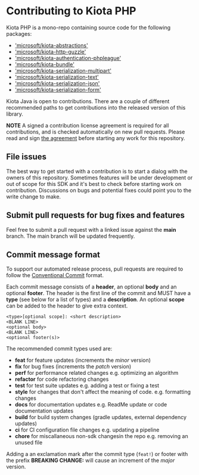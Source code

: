 # Contributing to Kiota PHP

Kiota PHP is a mono-repo containing source code for the following packages:

- ['microsoft/kiota-abstractions'](https://packagist.org/packages/microsoft/kiota-abstractions)
- ['microsoft/kiota-http-guzzle'](https://packagist.org/packages/microsoft/kiota-http-guzzle)
- ['microsoft/kiota-authentication-phpleague'](https://packagist.org/packages/microsoft/kiota-authentication-phpleague)
- ['microsoft/kiota-bundle'](https://packagist.org/packages/microsoft/kiota-bundle)
- ['microsoft/kiota-serialization-multipart'](https://packagist.org/packages/microsoft/kiota-serialization-multipart)
- ['microsoft/kiota-serialization-text'](https://packagist.org/packages/microsoft/kiota-serialization-text)
- ['microsoft/kiota-serialization-json'](https://packagist.org/packages/microsoft/kiota-serialization-json)
- ['microsoft/kiota-serialization-form'](https://packagist.org/packages/microsoft/kiota-serialization-form)

Kiota Java is open to contributions. There are a couple of different recommended paths to get contributions into the released version of this library.

__NOTE__ A signed a contribution license agreement is required for all contributions, and is checked automatically on new pull requests. Please read and sign [the agreement](https://cla.microsoft.com/) before starting any work for this repository.

## File issues

The best way to get started with a contribution is to start a dialog with the owners of this repository. Sometimes features will be under development or out of scope for this SDK and it's best to check before starting work on contribution. Discussions on bugs and potential fixes could point you to the write change to make.

## Submit pull requests for bug fixes and features

Feel free to submit a pull request with a linked issue against the __main__ branch.  The main branch will be updated frequently.

## Commit message format

To support our automated release process, pull requests are required to follow the [Conventional Commit](https://www.conventionalcommits.org/en/v1.0.0/)
format.

Each commit message consists of a **header**, an optional **body** and an optional **footer**. The header is the first line of the commit and
MUST have a **type** (see below for a list of types) and a **description**. An optional **scope** can be added to the header to give extra context.

```
<type>[optional scope]: <short description>
<BLANK LINE>
<optional body>
<BLANK LINE>
<optional footer(s)>
```

The recommended commit types used are:

 - **feat** for feature updates (increments the _minor_ version)
 - **fix** for bug fixes (increments the _patch_ version)
 - **perf** for performance related changes e.g. optimizing an algorithm
 - **refactor** for code refactoring changes
 - **test** for test suite updates e.g. adding a test or fixing a test
 - **style** for changes that don't affect the meaning of code. e.g. formatting changes
 - **docs** for documentation updates e.g. ReadMe update or code documentation updates
 - **build** for build system changes (gradle updates, external dependency updates)
 - **ci** for CI configuration file changes e.g. updating a pipeline
 - **chore** for miscallaneous non-sdk changesin the repo e.g. removing an unused file

Adding a an exclamation mark after the commit type (`feat!`) or footer with the prefix **BREAKING CHANGE:** will cause an increment of the _major_ version.
